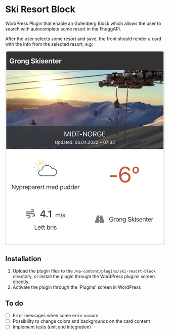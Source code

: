# Ski Resort Block 
WordPress Plugin that enable an Gutenberg Block which allows the user to search with autocomplete some resort in the FnuggAPI.

After the user selects some resort and save, the front should render a card with the info from the selected resort, e.g:

![image info](./example.png)

## Installation
1. Upload the plugin files to the `/wp-content/plugins/ski-resort-block` directory, or install the plugin through the WordPress plugins screen directly.
1. Activate the plugin through the 'Plugins' screen in WordPress


## To do 
- [ ] Error messages when some error ocours
- [ ] Possibility to change colors and backgrounds on the card content
- [ ] Implement tests (unit and integration)